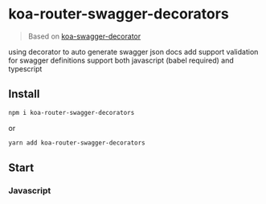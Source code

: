 # koa-router-swagger-decorators

> Based on [koa-swagger-decorator](https://github.com/Cody2333/koa-swagger-decorator)

using decorator to auto generate swagger json docs add support validation for swagger definitions
support both javascript (babel required) and typescript

## Install

```bash
npm i koa-router-swagger-decorators
```

or

```bash
yarn add koa-router-swagger-decorators
```

## Start

### Javascript

```javascript



```
